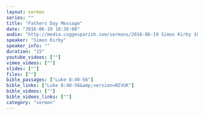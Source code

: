 ```yaml
---
layout: sermon
series: ""
title: "Fathers Day Message"
date: "2016-06-19 10:30:00"
audio: "http://media.coggesparish.com/sermons/2016-06-19 Simon Kirby 10-30.mp3"
speaker: "Simon Kirby"
speaker_info: ""
duration: "15"
youtube_videos: [""]
vimeo_videos: [""]
slides: [""]
files: [""]
bible_passages: ["Luke 8:40-56"]
bible_links: ["Luke 8:40-56&amp;version=NIVUK"]
bible_videos: [""]
bible_videos_links: [""]
category: "sermon"
---
```


